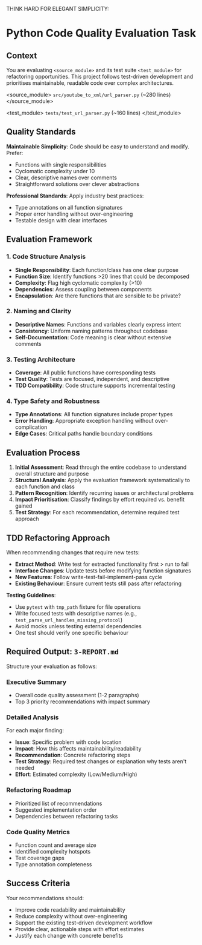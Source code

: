 THINK HARD FOR ELEGANT SIMPLICITY:

# Python Code Quality Evaluation Task

## Context
You are evaluating `<source_module>` and its test suite `<test_module>` for refactoring opportunities. This project follows test-driven development and prioritises maintainable, readable code over complex architectures.

<source_module>
`src/youtube_to_xml/url_parser.py` (~280 lines)
</source_module>

<test_module>
`tests/test_url_parser.py` (~160 lines)
</test_module>

## Quality Standards
**Maintainable Simplicity**: Code should be easy to understand and modify. Prefer:
- Functions with single responsibilities
- Cyclomatic complexity under 10
- Clear, descriptive names over comments
- Straightforward solutions over clever abstractions

**Professional Standards**: Apply industry best practices:
- Type annotations on all function signatures
- Proper error handling without over-engineering
- Testable design with clear interfaces

## Evaluation Framework

### 1. Code Structure Analysis
- **Single Responsibility**: Each function/class has one clear purpose
- **Function Size**: Identify functions >20 lines that could be decomposed
- **Complexity**: Flag high cyclomatic complexity (>10)
- **Dependencies**: Assess coupling between components
- **Encapsulation**: Are there functions that are sensible to be private?

### 2. Naming and Clarity
- **Descriptive Names**: Functions and variables clearly express intent
- **Consistency**: Uniform naming patterns throughout codebase
- **Self-Documentation**: Code meaning is clear without extensive comments

### 3. Testing Architecture
- **Coverage**: All public functions have corresponding tests
- **Test Quality**: Tests are focused, independent, and descriptive
- **TDD Compatibility**: Code structure supports incremental testing

### 4. Type Safety and Robustness
- **Type Annotations**: All function signatures include proper types
- **Error Handling**: Appropriate exception handling without over-complication
- **Edge Cases**: Critical paths handle boundary conditions

## Evaluation Process

1. **Initial Assessment**: Read through the entire codebase to understand overall structure and purpose
2. **Structural Analysis**: Apply the evaluation framework systematically to each function and class
3. **Pattern Recognition**: Identify recurring issues or architectural problems
4. **Impact Prioritisation**: Classify findings by effort required vs. benefit gained
5. **Test Strategy**: For each recommendation, determine required test approach

## TDD Refactoring Approach
When recommending changes that require new tests:
- **Extract Method**: Write test for extracted functionality first > run to fail
- **Interface Changes**: Update tests before modifying function signatures  
- **New Features**: Follow write-test-fail-implement-pass cycle
- **Existing Behaviour**: Ensure current tests still pass after refactoring

**Testing Guidelines**:
- Use `pytest` with `tmp_path` fixture for file operations
- Write focused tests with descriptive names (e.g., `test_parse_url_handles_missing_protocol`)
- Avoid mocks unless testing external dependencies
- One test should verify one specific behaviour

## Required Output: `3-REPORT.md`

Structure your evaluation as follows:

### Executive Summary
- Overall code quality assessment (1-2 paragraphs)
- Top 3 priority recommendations with impact summary

### Detailed Analysis
For each major finding:
- **Issue**: Specific problem with code location
- **Impact**: How this affects maintainability/readability
- **Recommendation**: Concrete refactoring steps
- **Test Strategy**: Required test changes or explanation why tests aren't needed
- **Effort**: Estimated complexity (Low/Medium/High)

### Refactoring Roadmap
- Prioritized list of recommendations
- Suggested implementation order
- Dependencies between refactoring tasks

### Code Quality Metrics
- Function count and average size
- Identified complexity hotspots
- Test coverage gaps
- Type annotation completeness

## Success Criteria
Your recommendations should:
- Improve code readability and maintainability
- Reduce complexity without over-engineering
- Support the existing test-driven development workflow
- Provide clear, actionable steps with effort estimates
- Justify each change with concrete benefits